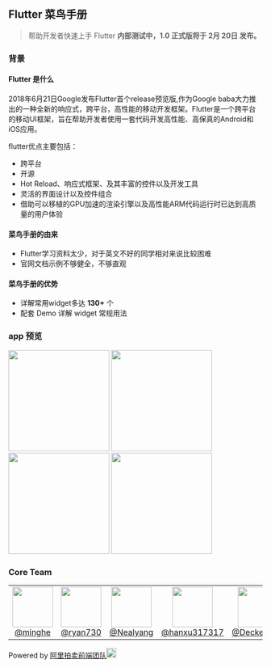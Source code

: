 ## Flutter 菜鸟手册

> 帮助开发者快速上手 Flutter  **内部测试中，1.0 正式版将于 2月 20日 发布。**

### 背景

#### Flutter 是什么

2018年6月21日Google发布Flutter首个release预览版,作为Google baba大力推出的一种全新的响应式，跨平台，高性能的移动开发框架。Flutter是一个跨平台的移动UI框架，旨在帮助开发者使用一套代码开发高性能、高保真的Android和iOS应用。

flutter优点主要包括：
- 跨平台
- 开源
- Hot Reload、响应式框架、及其丰富的控件以及开发工具
- 灵活的界面设计以及控件组合
- 借助可以移植的GPU加速的渲染引擎以及高性能ARM代码运行时已达到高质量的用户体验

#### 菜鸟手册的由来

- Flutter学习资料太少，对于英文不好的同学相对来说比较困难
- 官网文档示例不够健全，不够直观

#### 菜鸟手册的优势

- 详解常用widget多达 **130+** 个
- 配套 Demo 详解 widget 常规用法

### app 预览

<img src="https://img.alicdn.com/tfs/TB1x4gdASzqK1RjSZFHXXb3CpXa-1080-2340.jpg" width=200>  <img src="https://img.alicdn.com/tfs/TB1xioCANnaK1RjSZFtXXbC2VXa-1080-2340.jpg" width=200>  <img src="https://img.alicdn.com/tfs/TB1XFwcAOrpK1RjSZFhXXXSdXXa-1080-2340.jpg" width=200>  <img src="https://img.alicdn.com/tfs/TB1Hf7aAPTpK1RjSZKPXXa3UpXa-1080-2340.jpg" width=200>

### Core Team

<table>
  <tbody>
    <tr>
      <td align="center" width="80" valign="top">
        <img height="80" width="80" src="https://github.com/minghe.png?s=128">
        <br>
        <a href="https://github.com/minghe">@minghe</a>
      </td>
      <td align="center" width="80" valign="top">
        <img height="80" width="80"  src="https://github.com/ryan730.png?s=128">
        <br>
        <a href="https://github.com/ryan730">@ryan730</a>
      </td>
      <td align="center" width="80" valign="top">
        <img height="80" width="80"  src="https://github.com/Nealyang.png?s=128">
        <br>
        <a href="https://github.com/Nealyang">@Nealyang</a>
      </td>
      <td align="center" width="80" valign="top">
        <img height="80" width="80"  src="https://github.com/hanxu317317.png?s=128">
        <br>
        <a href="https://github.com/hanxu317317">@hanxu317317</a>
      </td>
      <td align="center" width="80" valign="top">
        <img height="80" width="80"  src="https://github.com/DeckeDeng.png?s=128">
        <br>
        <a href="https://github.com/DeckeDeng">@DeckeDeng</a>
      </td>
     </tr>
  </tbody>
</table>

Powered by [阿里拍卖前端团队](https://github.com/alibaba-paimai-frontend)<img src="https://img.alicdn.com/tfs/TB1foEhAMHqK1RjSZJnXXbNLpXa-166-166.png" width=20 height=20>



